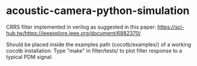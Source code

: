 # acoustic-camera-python-simulation

CRRS filter implemented in verilog as suggested in this paper:
https://sci-hub.tw/https://ieeexplore.ieee.org/document/6882370/

Should be placed inside the examples path (cocotb/examples/) of a working cocotb installation. Type "make" in filter/tests/ to plot filter response to a typical PDM signal.
